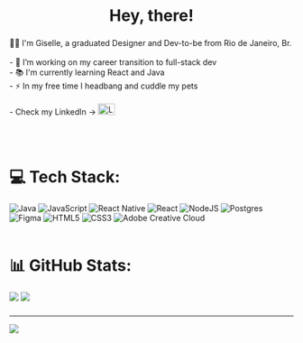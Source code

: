 ###

<h1 align="center">Hey, there!</h1>

###

<p align="left">👩‍💻 I'm Giselle, a graduated Designer and Dev-to-be from Rio de Janeiro, Br.<br><br>- 🔭 I’m working on my career transition to full-stack dev <br>- 📚 I'm currently learning React and Java<br>- ⚡ In my free time I headbang and cuddle my pets<br><br>- Check my LinkedIn -> <a href="https://www.linkedin.com/in/giselle-garcia/" target="_blank">
    <img src="https://raw.githubusercontent.com/rahuldkjain/github-profile-readme-generator/master/src/images/icons/Social/linked-in-alt.svg" height="20" width='30' alt="LinkedIn"/></a>  </p>
    
<br><br>

# 💻 Tech Stack:

![Java](https://img.shields.io/badge/java-%23ED8B00.svg?style=for-the-badge&logo=openjdk&logoColor=white) 
![JavaScript](https://img.shields.io/badge/javascript-%23323330.svg?style=for-the-badge&logo=javascript&logoColor=%23F7DF1E) 
![React Native](https://img.shields.io/badge/react_native-%2320232a.svg?style=for-the-badge&logo=react&logoColor=%2361DAFB) 
![React](https://img.shields.io/badge/react-%2320232a.svg?style=for-the-badge&logo=react&logoColor=%2361DAFB) 
![NodeJS](https://img.shields.io/badge/node.js-6DA55F?style=for-the-badge&logo=node.js&logoColor=white) 
![Postgres](https://img.shields.io/badge/postgres-%23316192.svg?style=for-the-badge&logo=postgresql&logoColor=white)
![Figma](https://img.shields.io/badge/figma-%23F24E1E.svg?style=for-the-badge&logo=figma&logoColor=white) 
![HTML5](https://img.shields.io/badge/html5-%23E34F26.svg?style=for-the-badge&logo=html5&logoColor=white) 
![CSS3](https://img.shields.io/badge/css3-%231572B6.svg?style=for-the-badge&logo=css3&logoColor=white) 
![Adobe Creative Cloud](https://img.shields.io/badge/Adobe%20Creative%20Cloud-DA1F26.svg?style=for-the-badge&logo=Adobe%20Creative%20Cloud&logoColor=white) 
<br><br>

# 📊 GitHub Stats:
![](https://github-readme-stats.vercel.app/api/top-langs/?username=gisellegarciaz&theme=dark&hide_border=false&include_all_commits=false&count_private=false&layout=compact)
![](https://nirzak-streak-stats.vercel.app/?user=gisellegarciaz&theme=dark&hide_border=false)<br/>

###

---
[![](https://visitcount.itsvg.in/api?id=gisellegarciaz&icon=0&color=0)](https://visitcount.itsvg.in)

<!-- Proudly created with GPRM ( https://gprm.itsvg.in ) -->
